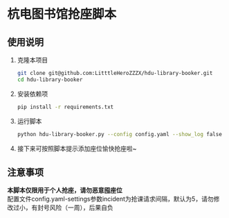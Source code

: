 # 杭电图书馆抢座脚本

## 使用说明

1. 克隆本项目

    ```bash
    git clone git@github.com:LitttleHeroZZZX/hdu-library-booker.git
    cd hdu-library-booker
    ```

2. 安装依赖项

    ```bash
    pip install -r requirements.txt
    ```

3. 运行脚本

    ```bash
    python hdu-library-booker.py --config config.yaml --show_log false
    ```

4. 接下来可按照脚本提示添加座位愉快抢座啦~

## 注意事项

**本脚本仅限用于个人抢座，请勿恶意囤座位**  
配置文件config.yaml-settings参数incident为抢课请求间隔，默认为5，请勿修改过小，有封号风险（一周），后果自负
